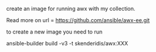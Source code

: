 create an image for running awx with my collection.

Read more on url = https://github.com/ansible/awx-ee.git


to create a new image you need to run

ansible-builder build -v3 -t skenderidis/awx:XXX